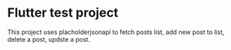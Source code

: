 # Flutter test project

This project uses placholderjsonapi to fetch posts list, add new post to list, delete a post, updste a post.